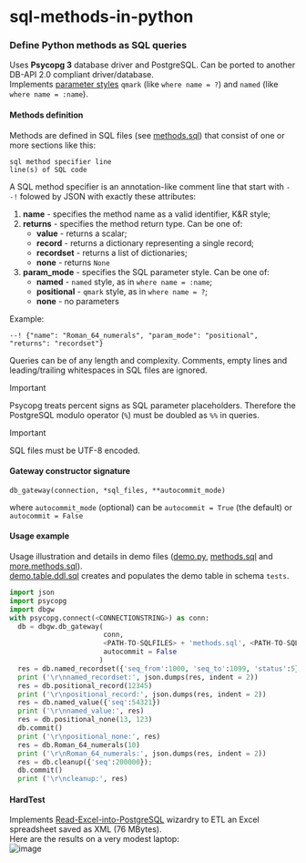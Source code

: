 # sql-methods-in-python
### Define Python methods as SQL queries

Uses **Psycopg 3** database driver and PostgreSQL. Can be ported to another DB-API 2.0 compliant driver/database.  
Implements [parameter styles](https://peps.python.org/pep-0249/#paramstyle) `qmark` (like `where name = ?`) and `named` (like `where name = :name`).  

#### Methods definition
Methods are defined in SQL files (see [methods.sql](https://github.com/stefanov-sm/sql-methods-in-python/blob/main/methods.sql)) that consist of one or more sections like this:
```
sql method specifier line
line(s) of SQL code
```
A SQL method specifier is an annotation-like comment line that start with `--!` folowed by JSON with exactly these attributes:
1. **name** - specifies the method name as a valid identifier, K&R style;
2. **returns** - specifies the method return type. Can be one of:
   * **value** - returns a scalar;
   * **record** - returns a dictionary representing a single record;
   * **recordset** - returns a list of dictionaries;  
   * **none** - returns `None`
3. **param_mode** - specifies the SQL parameter style. Can be one of:
   * **named** - `named` style, as in `where name = :name`;
   * **positional** - `qmark` style, as in `where name = ?`;
   * **none** - no parameters  

Example:

    --! {"name": "Roman_64_numerals", "param_mode": "positional", "returns": "recordset"}

Queries can be of any length and complexity. Comments, empty lines and leading/trailing whitespaces in SQL files are ignored.  
> [!IMPORTANT]
> Psycopg treats percent signs as SQL parameter placeholders. Therefore the PostgreSQL modulo operator (`%`) must be doubled as `%%` in queries.

> [!IMPORTANT]
> SQL files must be UTF-8 encoded.  

#### Gateway constructor signature
    db_gateway(connection, *sql_files, **autocommit_mode)  
where `autocommit_mode` (optional) can be `autocommit = True` (the default) or `autocommit = False`  
  
#### Usage example
Usage illustration and details in demo files ([demo.py](https://github.com/stefanov-sm/sql-methods-in-python/blob/main/demo.py), [methods.sql](https://github.com/stefanov-sm/sql-methods-in-python/blob/main/methods.sql) and [more.methods.sql](https://github.com/stefanov-sm/sql-methods-in-python/blob/main/more.methods.sql)).  
[demo.table.ddl.sql](https://github.com/stefanov-sm/sql-methods-in-python/blob/main/demo.table.ddl.sql) creates and populates the demo table in schema `tests`.
```python
import json
import psycopg
import dbgw
with psycopg.connect(<CONNECTIONSTRING>) as conn:
  db = dbgw.db_gateway(
                       conn,
                       <PATH-TO-SQLFILES> + 'methods.sql', <PATH-TO-SQLFILES> + 'more.methods.sql',
                       autocommit = False
                      )
  res = db.named_recordset({'seq_from':1000, 'seq_to':1099, 'status':5})
  print ('\r\nnamed_recordset:', json.dumps(res, indent = 2))
  res = db.positional_record(12345)
  print ('\r\npositional_record:', json.dumps(res, indent = 2))
  res = db.named_value({'seq':54321})
  print ('\r\nnamed_value:', res)
  res = db.positional_none(13, 123)
  db.commit()
  print ('\r\npositional_none:', res)
  res = db.Roman_64_numerals(10)
  print ('\r\nRoman_64_numerals:', json.dumps(res, indent = 2))
  res = db.cleanup({'seq':200000});
  db.commit()
  print ('\r\ncleanup:', res)
```
#### HardTest
Implements [Read-Excel-into-PostgreSQL](https://github.com/stefanov-sm/Read-Excel-into-PostgreSQL) wizardry to ETL an Excel spreadsheet saved as XML (76 MBytes).  
Here are the results on a very modest laptop:  
![image](https://github.com/stefanov-sm/sql-methods-in-python/assets/26185804/7872a9fd-e00c-49f2-96b3-a4c9cc3fb4fa)
